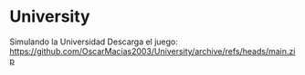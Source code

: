 # University
 Simulando la Universidad 
Descarga el juego: https://github.com/OscarMacias2003/University/archive/refs/heads/main.zip
